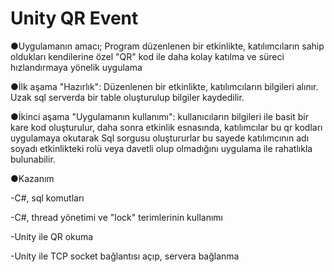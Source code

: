 # Unity QR Event

●Uygulamanın amacı;
Program düzenlenen bir etkinlikte, katılımcıların sahip oldukları kendilerine özel "QR" kod ile daha kolay katılma ve süreci hızlandırmaya yönelik uygulama

●İlk aşama "Hazırlık":
Düzenlenen bir etkinlikte, katılımcıların bilgileri alınır.
Uzak sql serverda bir table oluşturulup bilgiler kaydedilir.

●İkinci aşama "Uygulamanın kullanımı":
kullanıcıların bilgileri ile basit bir kare kod oluşturulur,
daha sonra etkinlik esnasında, katılımcılar bu qr kodları uygulamaya okutarak Sql sorgusu oluştururlar
bu sayede katılımcının adı soyadı etkinlikteki rolü veya davetli olup olmadığını uygulama ile rahatlıkla bulunabilir.



●Kazanım

-C#, sql komutları

-C#, thread yönetimi ve "lock" terimlerinin kullanımı

-Unity ile QR okuma

-Unity ile TCP socket bağlantısı açıp, servera bağlanma

